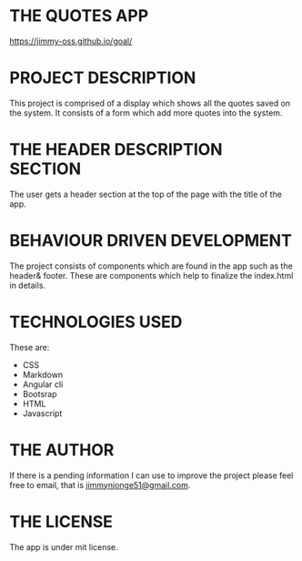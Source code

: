 # THE QUOTES APP
   https://jimmy-oss.github.io/goal/ 
# PROJECT DESCRIPTION
This project is comprised of a display which shows all the quotes saved on the system.
It consists of a form which add more quotes into the system.
# THE HEADER DESCRIPTION SECTION
The user gets a header section at the top of the page with the title of the app.
# BEHAVIOUR DRIVEN DEVELOPMENT
The project consists of components which are found in the app such as the header& footer.
These are components which help to finalize the index.html in details.
# TECHNOLOGIES USED
These are:<ul>
        <li>CSS</li>
        <li>Markdown</li>
        <li>Angular cli</li>
        <li>Bootsrap</li>
        <li>HTML</li>
        <li>Javascript</li>
             </ul>
# THE AUTHOR
If there is a pending information I can use to improve the project please feel free to email,
that is jimmynjonge51@gmail.com.
# THE LICENSE
The app is under mit license.

